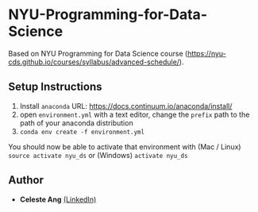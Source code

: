 # NYU-Programming-for-Data-Science

Based on NYU Programming for Data Science course (https://nyu-cds.github.io/courses/syllabus/advanced-schedule/).

## Setup Instructions

1. Install `anaconda` URL: https://docs.continuum.io/anaconda/install/
2. open `environment.yml` with a text editor, change the `prefix` path to the path of your anaconda distribution
3. `conda env create -f environment.yml`

You should now be able to activate that environment with (Mac / Linux) `source activate nyu_ds` or (Windows) `activate nyu_ds`

## Author

* **Celeste Ang** [(LinkedIn)](https://www.linkedin.com/in/celesteanglm/)